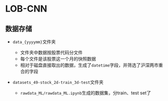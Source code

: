 # LOB-CNN

## 数据存储

- `data_{yyyymm}`文件夹
  - 文件夹中数据按股票代码分文件
  - 每个文件是该股票这一个月的快照数据
  - 相对于磁盘直接取出的数据，生成了`datetime`字段，并筛选了沪深两市重合的字段

- `datasets_49-stock_2d-train_3d-test`文件夹
  - `rawdata_ML/rawdata_ML.ipynb`生成的数据集，分train、test set了
